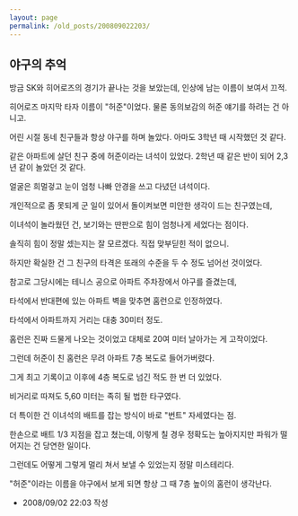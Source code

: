 ```yaml
---
layout: page
permalink: /old_posts/200809022203/
---
```


## 야구의 추억

방금 SK와 히어로즈의 경기가 끝나는 것을 보았는데, 인상에 남는 이름이 보여서 끄적.

히어로즈 마지막 타자 이름이 "허준"이었다. 물론 동의보감의 허준 얘기를 하려는 건 아니고.

어린 시절 동네 친구들과 항상 야구를 하며 놀았다. 아마도 3학년 때 시작했던 것 같다.

같은 아파트에 살던 친구 중에 허준이라는 녀석이 있었다. 2학년 때 같은 반이 되어 2,3년 같이 놀았던 것 같다.

얼굴은 희멀겋고 눈이 엄청 나빠 안경을 쓰고 다녔던 녀석이다.

개인적으로 좀 못되게 군 일이 있어서 돌이켜보면 미안한 생각이 드는 친구였는데,

이녀석이 놀라웠던 건, 보기와는 딴판으로 힘이 엄청나게 세었다는 점이다.

솔직히 힘이 정말 셌는지는 잘 모르겠다. 직접 맞부딛힌 적이 없으니. 

하지만 확실한 건 그 친구의 타격은 또래의 수준을 두 수 정도 넘어선 것이었다.

참고로 그당시에는 테니스 공으로 아파트 주차장에서 야구를 즐겼는데, 

타석에서 반대편에 있는 아파트 벽을 맞추면 홈런으로 인정하였다.

타석에서 아파트까지 거리는 대충 30미터 정도.

홈런은 진짜 드물게 나오는 것이었고 대체로 20여 미터 날아가는 게 고작이었다.

그런데 허준이 친 홈런은 무려 아파트 7층 복도로 들어가버렸다.

그게 최고 기록이고 이후에 4층 복도로 넘긴 적도 한 번 더 있었다.

비거리로 따져도 5,60 미터는 족히 될 법한 타구였다.

더 특이한 건 이녀석의 배트를 잡는 방식이 바로 "번트" 자세였다는 점.

한손으로 배트 1/3 지점을 잡고 쳤는데, 이렇게 칠 경우 정확도는 높아지지만 파워가 떨어지는 건 당연한 일이다.

그런데도 어떻게 그렇게 멀리 쳐서 보낼 수 있었는지 정말 미스테리다.

"허준"이라는 이름을 야구에서 보게 되면 항상 그 때 7층 높이의 홈런이 생각난다.






- 2008/09/02 22:03 작성